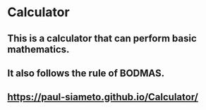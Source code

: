 # Calculator

## This is a calculator that can perform basic mathematics.
## It also follows the rule of BODMAS.

## https://paul-siameto.github.io/Calculator/
